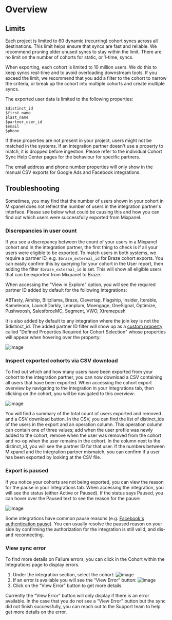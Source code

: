 # Overview


## Limits
Each project is limited to 60 dynamic (recurring) cohort syncs across all destinations. This limit helps ensure that syncs are fast and reliable. We recommend pruning older unused syncs to stay within the limit. There are no limit on the number of cohorts for static, or 1-time, syncs.

When exporting, each cohort is limited to 10 million users. We do this to keep syncs real-time and to avoid overloading downstream tools. If you exceed the limit, we recommend that you add a filter to the cohort to narrow the criteria, or break up the cohort into multiple cohorts and create multiple syncs.

The exported user data is limited to the following properties:

```
$distinct_id
$first_name
$last_name
$partner_user_id
$email
$phone
```

If these properties are not present in your project, users might not be matched in the systems. If an integration partner doesn't use a property to match, it is dropped before ingestion. Please refer to the individual Cohort Sync Help Center pages for the behaviour for specific partners.

The email address and phone number properties will only show in the manual CSV exports for Google Ads and Facebook integrations.

## Troubleshooting

Sometimes, you may find that the number of users shown in your cohort in Mixpanel does not reflect the number of users in the integration partner's interface. Please see below what could be causing this and how you can find out which users were successfully exported from Mixpanel.

### Discrepancies in user count

If you see a discrepancy between the count of your users in a Mixpanel cohort and in the integration partner, the first thing to check is if all your users were eligible to be exported. To match users in both systems, we require a partner ID, e.g. `$braze_external_id` for Braze cohort exports. You can easily confirm this by querying for your cohort in the User report, then adding the filter `$braze_external_id` is set. This will show all eligible users that can be exported from Mixpanel to Braze. 

When accessing the "View in Explore" option, you will see the required partner ID added by default for the following integrations:

ABTasty, Airship, Blitzllama, Braze, Clevertap, Flagship, Insider, Iterable, Kameleoon, LaunchDarkly, Leanplum, Moengage, OneSignal, Optimize, Pushwoosh, SalesforceMC, Segment, VWO, Xtremepush

It is also added by default to any integration where the join key is not the $distinct_id. The added partner ID filter will show up as a [custom property](/docs/features/custom-properties) called "Defined Properties Required for Cohort Selection" whose properties will appear when hovering over the property:

![image](https://user-images.githubusercontent.com/13734965/233539618-3ac2c97e-d3fd-4c44-8dc3-847ecdfe50bb.png)

### Inspect exported cohorts via CSV download

To find out which and how many users have been exported from your cohort to the integration partner, you can now download a CSV containing all users that have been exported. When accessing the cohort export overview by navigating to the integration in your Integrations tab, then clicking on the cohort, you will be navigated to this overview:

![image](https://user-images.githubusercontent.com/13734965/233539646-5057fdb4-5c15-412a-8390-1bed8d44f136.png)

You will find a summary of the total count of users exported and removed and a CSV download button. In the CSV, you can find the list of distinct_ids of the users in the export and an operation column. This operation column can contain one of three values; add when the user profile was newly added to the cohort, remove when the user was removed from the cohort and no-op when the user remains in the cohort. In the column next to the distinct_id, you will see the partner ID for that user. If the numbers between Mixpanel and the integration partner mismatch, you can confirm if a user has been exported by looking at the CSV file. 

### Export is paused

If you notice your cohorts are not being exported, you can view the reason for the pause in your Integrations tab. When accessing the integration, you will see the status (either Active or Paused). If the status says Paused, you can hover over the Paused text to see the reason for the pause:

![image](https://user-images.githubusercontent.com/13734965/233539691-d36370b1-880a-4aa6-a64c-399175c02388.png)

Some integrations have common pause reasons (e.g. [Facebook's authentication pause](/docs/cohort-sync/integrations/facebook-ads#troubleshooting-errors)). You can usually resolve the paused reason on your side by confirming the authorization for the integration is still valid, and dis- and reconnecting. 

### View sync error

To find more details on Failure errors, you can click in the Cohort within the Integrations page to display errors.

1. Under the integration section, select the cohort:
![image](https://user-images.githubusercontent.com/13734965/233539867-3bd94f9f-b50c-4939-9eb9-5879e0b2e8cf.png)
2. If an error is available you will see the “View Error” button:
![image](https://user-images.githubusercontent.com/13734965/233539900-58b14423-bdfd-4fb7-98ff-17576d54a5d8.png)
3. Click on the “View Error” button to get more details.

Currently the “View Error” button will only display if there is an error available. In the case that you do not see a “View Error” button but the sync did not finish successfully, you can reach out to the Support team to help get more details on the error.
